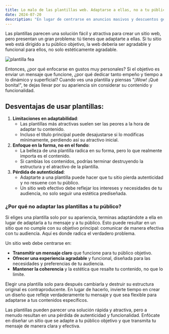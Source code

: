 ```yaml
---
title: Lo malo de las plantillas web. Adaptarse a ellas, no a tu público
date: 2024-07-20
description: "En lugar de centrarse en anuncios masivos y descuentos genéricos, enfócate en conocer y entender a tu nicho. "
---
```





Las plantillas parecen una solución fácil y atractiva para crear un sitio web, pero presentan un gran problema: tú tienes que adaptarte a ellas. Si tu sitio web está dirigido a tu público objetivo, la web debería ser agradable y funcional para ellos, no solo estéticamente agradable.

![plantilla fea](https://images.unsplash.com/photo-1503925802536-c9451dcd87b5?q=80&w=2070&auto=format&fit=crop&ixlib=rb-4.0.3&ixid=M3wxMjA3fDB8MHxwaG90by1wYWdlfHx8fGVufDB8fHx8fA%3D%3D)


Entonces, ¿por qué enfocarse en gustos muy personales? Si el objetivo es enviar un mensaje que funcione, ¿por qué dedicar tanto empeño y tiempo a lo dinámico y superficial? Cuando ves una plantilla y piensas "¡Wow! ¡Qué bonita!", te dejas llevar por su apariencia sin considerar su contenido y funcionalidad.

## Desventajas de usar plantillas:

1. **Limitaciones en adaptabilidad**:
    - Las plantillas más atractivas suelen ser las peores a la hora de adaptar tu contenido.
    - Incluso el título principal puede desajustarse si lo modificas mínimamente, perdiendo así su atractivo inicial.
2. **Enfoque en la forma, no en el fondo**:
    - La belleza de una plantilla radica en su forma, pero lo que realmente importa es el contenido.
    - Si cambias los contenidos, podrías terminar destruyendo la estructura y el atractivo de la plantilla.
3. **Pérdida de autenticidad**:
    - Adaptarte a una plantilla puede hacer que tu sitio pierda autenticidad y no resuene con tu público.
    - Un sitio web efectivo debe reflejar los intereses y necesidades de tu audiencia, no solo seguir una estética prediseñada.

### ¿Por qué no adaptar las plantillas a tu público?

Si eliges una plantilla solo por su apariencia, terminas adaptándote a ella en lugar de adaptarla a tu mensaje y a tu público. Esto puede resultar en un sitio que no cumple con su objetivo principal: comunicar de manera efectiva con tu audiencia. Aquí es donde radica el verdadero problema.

Un sitio web debe centrarse en:

- **Transmitir un mensaje claro** que funcione para tu público objetivo.
- **Ofrecer una experiencia agradable** y funcional, diseñada para las necesidades y preferencias de tu audiencia.
- **Mantener la coherencia** y la estética que resalte tu contenido, no que lo limite.

Elegir una plantilla solo para después cambiarla y destruir su estructura original es contraproducente. En lugar de hacerlo, invierte tiempo en crear un diseño que refleje verdaderamente tu mensaje y que sea flexible para adaptarse a tus contenidos específicos.

Las plantillas pueden parecer una solución rápida y atractiva, pero a menudo resultan en una pérdida de autenticidad y funcionalidad. Enfócate en diseñar un sitio que se adapte a tu público objetivo y que transmita tu mensaje de manera clara y efectiva.

